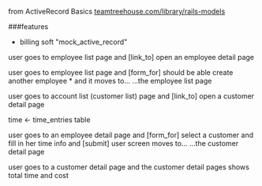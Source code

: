 from ActiveRecord Basics
[teamtreehouse.com/library/rails-models]()

###features 
- billing soft "mock_active_record"

user goes to employee list page 
and [link_to] open an employee detail page

user goes to employee list page
and [form_for] should be able create another employee *
and it moves to...
...the employee list page

user goes to account list (customer list) page
and [link_to] open a customer detail page

  time <- time_entries table

user goes to an employee detail page
and [form_for] select a customer and fill in her time info
and [submit] user screen moves to... 
...the customer detail page

user goes to a customer detail page
and the customer detail pages shows total time and cost
